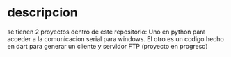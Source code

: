 # descripcion
se tienen 2 proyectos dentro de este repositorio: 
Uno en python para acceder a la comunicacion serial para windows. 
El otro es un codigo hecho en dart para generar un cliente y servidor FTP (proyecto en progreso)

